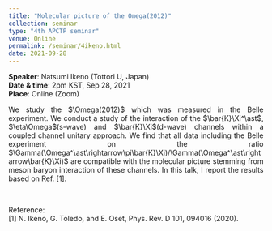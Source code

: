 ```yaml
---
title: "Molecular picture of the Omega(2012)"
collection: seminar
type: "4th APCTP seminar"
venue: Online
permalink: /seminar/4ikeno.html
date: 2021-09-28
---
```


 <b>Speaker</b>: Natsumi Ikeno (Tottori U, Japan)<br>
 <b>Date & time</b>: 2pm KST, Sep 28, 2021 <br>
 <b>Place</b>: Online (Zoom) <br>
      
 <p align=" justify">
  We study the $\Omega(2012)$ which was measured in the Belle experiment. 
  We conduct a study of the interaction of the $\bar{K}\Xi^\ast$, $\eta\Omega$(s-wave) and $\bar{K}\Xi$(d-wave) channels 
  within a coupled channel unitary approach. We find that all data including the Belle experiment on the ratio
  $\Gamma(\Omega^\ast\rightarrow\pi\bar{K}\Xi)/\Gamma(\Omega^\ast\rightarrow\bar{K}\Xi)$ are compatible with the molecular 
  picture stemming from meson baryon interaction of these channels. In this talk, I report the results based on Ref. [1].
 </p>
 
 <p style="margin-bottom:1.2cm"></p>
 
 Reference:<br>
[1] N. Ikeno, G. Toledo, and E. Oset, Phys. Rev. D 101, 094016 (2020).

